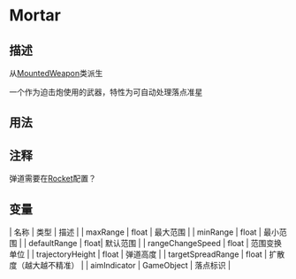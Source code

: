 # Mortar

## 描述
从[MountedWeapon](./MountedWeapon.md)类派生

一个作为迫击炮使用的武器，特性为可自动处理落点准星

## 用法

## 注释

弹道需要在[Rocket](Rocket.md)配置？

## 变量
| 名称 | 类型 | 描述 |
| maxRange | float | 最大范围 |
| minRange | float | 最小范围 |
| defaultRange | float| 默认范围 |
| rangeChangeSpeed | float | 范围变换单位 |
| trajectoryHeight | float | 弹道高度 |
| targetSpreadRange | float | 扩散度（越大越不精准） |
| aimIndicator | GameObject | 落点标识 |
